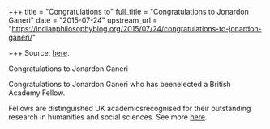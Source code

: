 +++
title = "Congratulations to"
full_title = "Congratulations to Jonardon Ganeri"
date = "2015-07-24"
upstream_url = "https://indianphilosophyblog.org/2015/07/24/congratulations-to-jonardon-ganeri/"

+++
Source: [here](https://indianphilosophyblog.org/2015/07/24/congratulations-to-jonardon-ganeri/).

Congratulations to Jonardon Ganeri

Congratulations to Jonardon Ganeri who has beenelected a British
Academy Fellow.

Fellows are distinguished UK academicsrecognised for their outstanding
research in humanities and social sciences. See more
[here](http://www.britac.ac.uk/news/news.cfm/newsid/1292).


